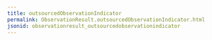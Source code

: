 ```yaml
---
title: outsourcedObservationIndicator
permalink: ObservationResult.outsourcedObservationIndicator.html
jsonid: observationresult_outsourcedobservationindicator
---
```

